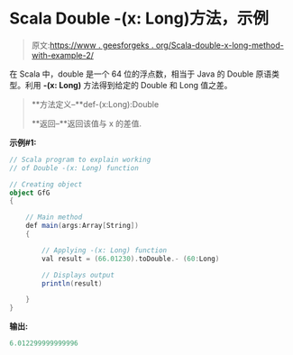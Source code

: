 # Scala Double -(x: Long)方法，示例

> 原文:[https://www . geesforgeks . org/Scala-double-x-long-method-with-example-2/](https://www.geeksforgeeks.org/scala-double-x-long-method-with-example-2/)

在 Scala 中，double 是一个 64 位的浮点数，相当于 Java 的 Double 原语类型。利用 **-(x: Long)** 方法得到给定的 Double 和 Long 值之差。

> **方法定义–**def-(x:Long):Double
> 
> **返回–**返回该值与 x 的差值.

**示例#1:**

```scala
// Scala program to explain working 
// of Double -(x: Long) function

// Creating object
object GfG
{ 

    // Main method
    def main(args:Array[String])
    {

        // Applying -(x: Long) function
        val result = (66.01230).toDouble.- (60:Long)

        // Displays output
        println(result)

    }
} 
```

**输出:**

```scala
6.012299999999996

```